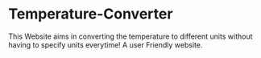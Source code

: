 # Temperature-Converter
This Website aims in converting the temperature to different units without having to specify units everytime!
A user Friendly website.
